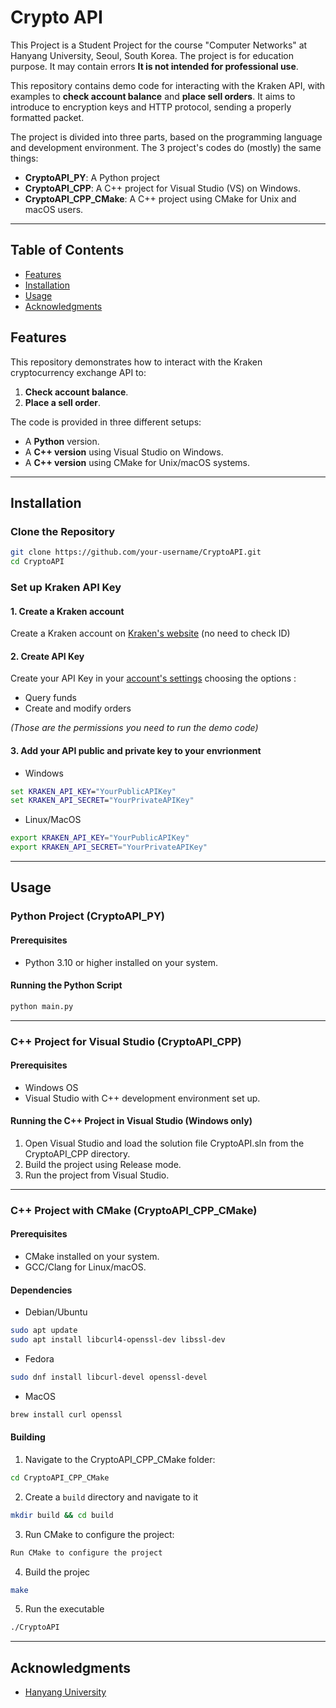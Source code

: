 # Crypto API

This Project is a Student Project for the course "Computer Networks" at Hanyang University, Seoul, South Korea. The project is for education purpose. It may contain errors **It is not intended for professional use**. 

This repository contains demo code for interacting with the Kraken API, with examples to **check account balance** and **place sell orders**.
It aims to introduce to encryption keys and HTTP protocol, sending a properly formatted packet.

The project is divided into three parts, based on the programming language and development environment. The 3 project's codes do (mostly) the same things:

- **CryptoAPI_PY**: A Python project
- **CryptoAPI_CPP**: A C++ project for Visual Studio (VS) on Windows.
- **CryptoAPI_CPP_CMake**: A C++ project using CMake for Unix and macOS users.

--- 

## Table of Contents
- [Features](#features)
- [Installation](#installation)
- [Usage](#usage)
- [Acknowledgments](#acknowledgments)

## Features
This repository demonstrates how to interact with the Kraken cryptocurrency exchange API to:
1. **Check account balance**.
2. **Place a sell order**.
   
The code is provided in three different setups:
- A **Python** version.
- A **C++ version** using Visual Studio on Windows.
- A **C++ version** using CMake for Unix/macOS systems.

---

## Installation

### Clone the Repository

```bash
git clone https://github.com/your-username/CryptoAPI.git
cd CryptoAPI
````

### Set up Kraken API Key

#### 1. Create a Kraken account
Create a Kraken account on [Kraken's website](https://www.kraken.com/c) (no need to check ID)

#### 2. Create API Key
Create your API Key in your [account's settings](https://www.kraken.com/c/account-settings/api) choosing the options :
- Query funds
- Create and modify orders

*(Those are the permissions you need to run the demo code)*

#### 3. Add your API public and private key to your envrionment
- Windows
```cmd
set KRAKEN_API_KEY="YourPublicAPIKey"
set KRAKEN_API_SECRET="YourPrivateAPIKey"
```
- Linux/MacOS
```bash
export KRAKEN_API_KEY="YourPublicAPIKey"
export KRAKEN_API_SECRET="YourPrivateAPIKey"
```

---

## Usage

### Python Project (CryptoAPI_PY)

#### Prerequisites
- Python 3.10 or higher installed on your system.
#### Running the Python Script
```bash
python main.py 
```

---

### C++ Project for Visual Studio (CryptoAPI_CPP)
#### Prerequisites
- Windows OS
- Visual Studio with C++ development environment set up.
#### Running the C++ Project in Visual Studio (Windows only)
1. Open Visual Studio and load the solution file CryptoAPI.sln from the CryptoAPI_CPP directory.
2. Build the project using Release mode.
3. Run the project from Visual Studio.

--- 

### C++ Project with CMake (CryptoAPI_CPP_CMake)
#### Prerequisites
- CMake installed on your system.
- GCC/Clang for Linux/macOS.
#### Dependencies
- Debian/Ubuntu
```bash
sudo apt update
sudo apt install libcurl4-openssl-dev libssl-dev
```

- Fedora
```bash
sudo dnf install libcurl-devel openssl-devel
```

- MacOS
```bash
brew install curl openssl
```
#### Building 
1. Navigate to the CryptoAPI_CPP_CMake folder:
```bash
cd CryptoAPI_CPP_CMake
```
2. Create a `build` directory and navigate to it
```bash
mkdir build && cd build
```
3. Run CMake to configure the project:
```bash
Run CMake to configure the project
```
4. Build the projec
```bash
make
```
5. Run the  executable
```bash
./CryptoAPI
```

---

## Acknowledgments
- [Hanyang University](http://www.hanyang.ac.kr/)






